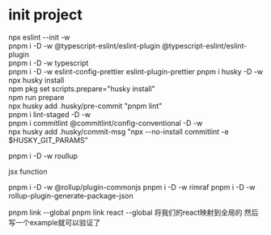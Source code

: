 # init project

npx eslint --init -w  
pnpm i -D -w @typescript-eslint/eslint-plugin @typescript-eslint/eslint-plugin  
pnpm i -D -w typescript  
pnpm i -D -w eslint-config-prettier eslint-plugin-prettier
pnpm i husky -D -w  
npx husky install  
npm pkg set scripts.prepare="husky install"  
npm run prepare  
npx husky add .husky/pre-commit "pnpm lint"  
pnpm i lint-staged -D -w  
pnpm i commitlint @commitlint/config-conventional -D -w  
npx husky add .husky/commit-msg "npx --no-install commitlint -e $HUSKY_GIT_PARAMS"

pnpm i -D -w roullup

jsx function

pnpm i -D -w @rollup/plugin-commonjs
pnpm i -D -w rimraf
pnpm i -D -w rollup-plugin-generate-package-json

pnpm link --global
pnpm link react --global
将我们的react映射到全局的 然后写一个example就可以验证了